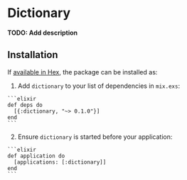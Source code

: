 # Dictionary

**TODO: Add description**

## Installation

If [available in Hex](https://hex.pm/docs/publish), the package can be installed as:

  1. Add `dictionary` to your list of dependencies in `mix.exs`:

    ```elixir
    def deps do
      [{:dictionary, "~> 0.1.0"}]
    end
    ```

  2. Ensure `dictionary` is started before your application:

    ```elixir
    def application do
      [applications: [:dictionary]]
    end
    ```

